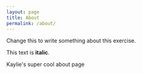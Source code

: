 ```yaml
---
layout: page
title: About
permalink: /about/
---
```


Change this to write something about this exercise. 

This text is **italic**.

Kaylie's super cool about page

